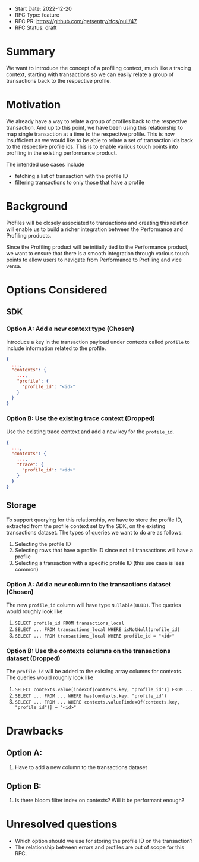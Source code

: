 - Start Date: 2022-12-20
- RFC Type: feature
- RFC PR: https://github.com/getsentry/rfcs/pull/47
- RFC Status: draft

# Summary

We want to introduce the concept of a profiling context, much like a tracing context, starting with
transactions so we can easily relate a group of transactions back to the respective profile.

# Motivation

We already have a way to relate a group of profiles back to the respective transaction. And up to
this point, we have been using this relationship to map single transaction at a time to the
respective profile. This is now insufficient as we would like to be able to relate a set of
transaction ids back to the respective profile ids. This is to enable various touch points into
profiling in the existing performance product.

The intended use cases include

- fetching a list of transaction with the profile ID
- filtering transactions to only those that have a profile

# Background

Profiles will be closely associated to transactions and creating this relation will enable us to
build a richer integration between the Performance and Profiling products.

Since the Profiling product will be initially tied to the Performance product, we want to ensure
that there is a smooth integration through various touch points to allow users to navigate from
Performance to Profiling and vice versa.

# Options Considered

## SDK

### Option A: Add a new context type (Chosen)

Introduce a key in the transaction payload under contexts called `profile` to include information
related to the profile.

```json
{
  ...,
  "contexts": {
    ...,
    "profile": {
      "profile_id": "<id>"
    }
  }
}
```

### Option B: Use the existing trace context (Dropped)

Use the existing trace context and add a new key for the `profile_id`.

```json
{
  ...,
  "contexts": {
    ...,
    "trace": {
      "profile_id": "<id>"
    }
  }
}
```

## Storage

To support querying for this relationship, we have to store the profile ID, extracted from the
profile context set by the SDK, on the existing transactions dataset. The types of queries we want
to do are as follows:

1. Selecting the profile ID
2. Selecting rows that have a profile ID since not all transactions will have a profile
3. Selecting a transaction with a specific profile ID (this use case is less common)

### Option A: Add a new column to the transactions dataset (Chosen)

The new `profile_id` column will have type `Nullable(UUID)`. The queries would roughly look like

1. `SELECT profile_id FROM transactions_local`
2. `SELECT ... FROM transactions_local WHERE isNotNull(profile_id)`
3. `SELECT ... FROM transactions_local WHERE profile_id = "<id>"`

### Option B: Use the contexts columns on the transactions dataset (Dropped)

The `profile_id` will be added to the existing array columns for contexts. The queries would roughly
look like

1. `SELECT contexts.value[indexOf(contexts.key, "profile_id")] FROM ...`
2. `SELECT ... FROM ... WHERE has(contexts.key, "profile_id")`
3. `SELECT ... FROM ... WHERE contexts.value[indexOf(contexts.key, "profile_id")] = "<id>"`

# Drawbacks

## Option A:

1. Have to add a new column to the transactions dataset

## Option B:

1. Is there bloom filter index on contexts? Will it be performant enough?

# Unresolved questions

- Which option should we use for storing the profile ID on the transaction?
- The relationship between errors and profiles are out of scope for this RFC.

